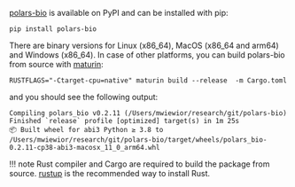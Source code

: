 [polars-bio](https://pypi.org/project/polars-bio/) is available on PyPI and can be installed with pip:
```shell
pip install polars-bio
```
There are binary versions for Linux (x86_64), MacOS (x86_64 and arm64) and Windows (x86_64).
In case of other platforms, you can build polars-bio from source with [maturin](https://github.com/PyO3/maturin):
```shell
RUSTFLAGS="-Ctarget-cpu=native" maturin build --release  -m Cargo.toml
```
and you should see the following output:
```shell
Compiling polars_bio v0.2.11 (/Users/mwiewior/research/git/polars-bio)
Finished `release` profile [optimized] target(s) in 1m 25s
📦 Built wheel for abi3 Python ≥ 3.8 to /Users/mwiewior/research/git/polars-bio/target/wheels/polars_bio-0.2.11-cp38-abi3-macosx_11_0_arm64.whl

```
!!! note
    Rust compiler and Cargo are required to build the package from source. [rustup](https://rustup.rs/) is the recommended way to install Rust.